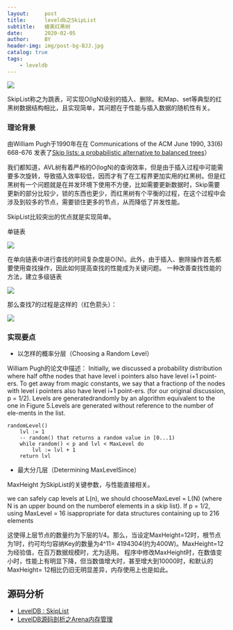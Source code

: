 ```yaml
---
layout:     post
title:      leveldb之SkipList
subtitle:   媲美红黑树
date:       2020-02-05
author:     BY
header-img: img/post-bg-BJJ.jpg
catalog: true
tags:
    - leveldb
---
```




![](http://mjrnxewya3t1in23ybpwjw59.wpengine.netdna-cdn.com/wp-content/uploads/buchecha-marcus-almeida-roger-gracie.jpg)


SkipList称之为跳表，可实现O(lgN)级别的插入、删除。和Map、set等典型的红黑树数据结构相比，且实现简单，其问题在于性能与插入数据的随机性有关。
 



### 理论背景


由William Pugh于1990年在在 Communications of the ACM June 1990, 33(6) 668-676 发表了[Skip lists: a probabilistic alternative to balanced trees](https://www.cl.cam.ac.uk/teaching/0506/Algorithms/skiplists.pdf)） 

我们都知道，AVL树有着严格的O(logN)的查询效率，但是由于插入过程中可能需要多次旋转，导致插入效率较低，因而才有了在工程界更加实用的红黑树。但是红黑树有一个问题就是在并发环境下使用不方便，比如需要更新数据时，Skip需要更新的部分比较少，锁的东西也更少，而红黑树有个平衡的过程，在这个过程中会涉及到较多的节点，需要锁住更多的节点，从而降低了并发性能。

SkipList比较突出的优点就是实现简单。

单链表

![](http://igoro.com/wordpress/wp-content/uploads/2008/07/list.png)

在单向链表中进行查找的时间复杂度是O(N)。此外，由于插入、删除操作首先都要使用查找操作，因此如何提高查找的性能成为关键问题。
一种改善查找性能的方法，建立多级链表

![](http://igoro.com/wordpress/wp-content/uploads/2008/07/multilist.png)

那么查找7的过程是这样的（红色箭头）：

![](http://igoro.com/wordpress/wp-content/uploads/2008/07/multilist-search.png)





### 实现要点

- 以怎样的概率分层（Choosing a Random Level）

William Pugh的论文中描述：
Initially, we discussed a probability distribution where half ofthe nodes that have level i pointers also have level i+1 point-ers. To get away from magic constants, we say that a fractionp of the nodes with level i pointers also have level i+1 point-ers. (for our original discussion, p = 1/2). Levels are generatedrandomly by an algorithm equivalent to the one in Figure 5.Levels are generated without reference to the number of ele-ments in the list.

```objc
randomLevel()
    lvl := 1
    -- random() that returns a random value in [0...1)
    while random() < p and lvl < MaxLevel do
        lvl := lvl + 1
    return lvl
```

- 最大分几层（Determining MaxLevelSince）

MaxHeight 为SkipList的关键参数，与性能直接相关。
 
we can safely cap levels at L(n), we should chooseMaxLevel = L(N) (where N is an upper bound on the numberof elements in a skip list). If p = 1/2, using MaxLevel = 16 isappropriate for data structures containing up to 216 elements

 这使得上层节点的数量约为下层的1/4。那么，当设定MaxHeight=12时，根节点为1时，约可均匀容纳Key的数量为4^11= 4194304(约为400W)。MaxHeight=12为经验值，在百万数据规模时，尤为适用。 程序中修改MaxHeight时，在数值变小时，性能上有明显下降，但当数值增大时，甚至增大到10000时，和默认的 MaxHeight= 12相比仍旧无明显差异，内存使用上也是如此。

## 源码分析



- [LevelDB : SkipList](https://huntinux.github.io/leveldb-skiplist.html)
- [LevelDB源码剖析之Arena内存管理](http://mingxinglai.com/cn/2013/01/leveldb-arena/)
